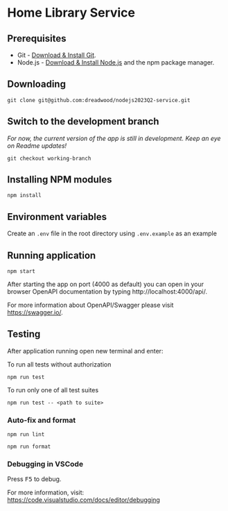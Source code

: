 # Home Library Service

## Prerequisites

- Git - [Download & Install Git](https://git-scm.com/downloads).
- Node.js - [Download & Install Node.js](https://nodejs.org/en/download/) and the npm package manager.

## Downloading

```
git clone git@github.com:dreadwood/nodejs2023Q2-service.git
```

## Switch to the development branch

_For now, the current version of the app is still in development. Keep an eye on Readme updates!_

```
git checkout working-branch
```

## Installing NPM modules

```
npm install
```

## Environment variables

Create an `.env` file in the root directory using `.env.example` as an example

## Running application

```
npm start
```

After starting the app on port (4000 as default) you can open
in your browser OpenAPI documentation by typing http://localhost:4000/api/.

For more information about OpenAPI/Swagger please visit https://swagger.io/.

## Testing

After application running open new terminal and enter:

To run all tests without authorization

```
npm run test
```

To run only one of all test suites

```
npm run test -- <path to suite>
```

### Auto-fix and format

```
npm run lint
```

```
npm run format
```

### Debugging in VSCode

Press <kbd>F5</kbd> to debug.

For more information, visit: https://code.visualstudio.com/docs/editor/debugging
